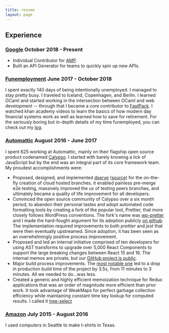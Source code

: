```yaml
---
title: resume
layout: page
---
```


## Experience

### [<span class="company">Google</span>](https://google.com) <span class="company-date">October 2018 - Present</span> <br/>

- Individual Contributor for [AMP](https://amp.dev).
- Built an API Generator for teams to quickly spin up new APIs.

### [<span class="company">Funemployment</span>](/log) <span class="company-date">June 2017 - October 2018 </span><br/>

I spent exactly 140 days of being intentionally unemployed. I managed to stay pretty busy. I traveled to Iceland, Copenhagen, and Berlin. I learned OCaml and started working in the intersection between OCaml and web development -- through that I became a core contributor to [FastPack](https://github.com/fastpack/fastpack). I watched khan academy videos to learn the basics of how modern day financial systems work as well as learned how to save for retirement. For the seriously boring but in-depth details of my time funemployed, you can check out my [log](/log).

### [<span class="company">Automattic</span>](https://automattic.com/) <span class="company-date">August 2016 - June 2017</span><br/>

I spent 625 working at Automattic, mainly on their flagship open source product codenamed [Calypso](https://github.com/Automattic/wp-calypso). I started with barely knowing a lick of JavaScript but by the end was an integral part of its core framework team. My proudest accomplishments were:

- Proposed, designed, and implemented [dserve](https://wp.me/p2gHKz-oiS) ([source](https://github.com/Automattic/dserve)) for the on-the-fly creation of cloud hosted branches. it enabled painless pre-merge e2e testing, massively improved the ux of testing peers branches, and ultimately became a quality of life improvement for all developers.
- Convinced the open source community of Calypso over a six month period, to abandon their personal tastes and adopt automated code formatting tools by creating a fork of the popular tool, Prettier, that more closely follows WordPress conventions. The fork's name was [wp-pretter](https://github.com/Automattic/wp-prettier) and I made the hard-fought argument for its adoption publicly [on github](https://github.com/Automattic/wp-calypso/issues/12260). The implementation required improvements to both _prettier_ and _jest_ that were then eventually upstreamed. Since adoption, it has been seen as an overwhelmingly positive process improvement.
- Proposed and led an internal initiative comprised of ten developers for using AST transforms to upgrade over 5,000 React Components to support the large breaking changes between React 15 and 16. The internal memos are private, but our [GitHub project is public](https://github.com/Automattic/wp-calypso/projects/49).
- Major build process improvements. The [most notable one](https://github.com/Automattic/wp-calypso/pull/11352) led to a drop in production build time of the project by 3.5x, from 11 minutes to 3 minutes. All we needed to do...was less.
- Created a generic and highly efficient memoization technique for Redux applications that was an order of magnitude more efficient than prior work. It took advantage of WeakMaps for perfect garbage collection efficiency while maintaining constant time key lookup for computed results. I called it [tree-select](https://github.com/Automattic/wp-calypso/pull/20547)

### [<span class="company">Amazon</span>](http://amazon.com) <span class="company-date">July 2015 - August 2016</span> <br/>

I used computers in Seattle to make t-shirts in Texas.
